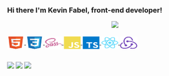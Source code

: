 ### Hi there I'm Kevin Fabel, front-end developer!
<div align="center">
  <a href="https://github.com/fuaberu">
  <img height="180em" src="https://github-readme-stats.vercel.app/api/top-langs/?username=fuaberu&layout=compact&langs_count=7&theme=tokyonight?"/>
</div>
<div style="display: inline_block"><br>
  <img align="center" alt="HTML" height="30" width="40" src="https://raw.githubusercontent.com/devicons/devicon/master/icons/html5/html5-original.svg">
  <img align="center" alt="CSS" height="30" width="40" src="https://raw.githubusercontent.com/devicons/devicon/master/icons/css3/css3-original.svg">
  <img align="center" alt="SASS" height="30" width="40" src="https://raw.githubusercontent.com/devicons/devicon/master/icons/sass/sass-original.svg">
  <img align="center" alt="Js" height="30" width="40" src="https://raw.githubusercontent.com/devicons/devicon/master/icons/javascript/javascript-plain.svg">
  <img align="center" alt="Ts" height="30" width="40" src="https://raw.githubusercontent.com/devicons/devicon/master/icons/typescript/typescript-plain.svg">
  <img align="center" alt="React" height="30" width="40" src="https://raw.githubusercontent.com/devicons/devicon/master/icons/react/react-original.svg">
   <img align="center" alt="React" height="30" width="40" src="https://raw.githubusercontent.com/devicons/devicon/master/icons/redux/redux-original.svg">
</div>
  
  ##
 
<div> 
  <a href="mailto:kevinfabel@gmail.com"><img src="https://img.shields.io/badge/-Gmail-%23333?style=for-the-badge&logo=gmail&logoColor=white" target="_blank"></a>
  <a href="https://www.linkedin.com/in/kevin-fabel/" target="_blank"><img src="https://img.shields.io/badge/-LinkedIn-%230077B5?style=for-the-badge&logo=linkedin&logoColor=white"></a> 
  <a href="https://kevin-fabel.netlify.app/" target="_blank"><img src="https://img.shields.io/badge/Portfolio-%23000000.svg?style=for-the-badge&logo=firefox&logoColor=#FF7139"></a> 
</div>
